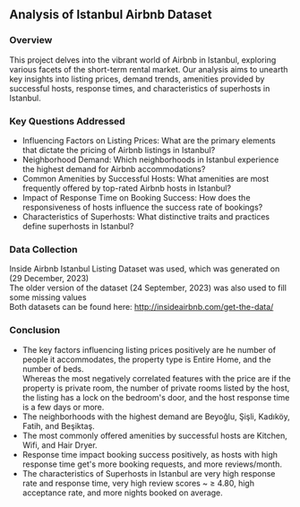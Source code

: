 ## Analysis of Istanbul Airbnb Dataset

### Overview
This project delves into the vibrant world of Airbnb in Istanbul, exploring various facets of the short-term rental market. Our analysis aims to unearth key insights into listing prices, demand trends, amenities provided by successful hosts, response times, and characteristics of superhosts in Istanbul.

### Key Questions Addressed
- Influencing Factors on Listing Prices: What are the primary elements that dictate the pricing of Airbnb listings in Istanbul?<br>
- Neighborhood Demand: Which neighborhoods in Istanbul experience the highest demand for Airbnb accommodations?<br>
- Common Amenities by Successful Hosts: What amenities are most frequently offered by top-rated Airbnb hosts in Istanbul?<br>
- Impact of Response Time on Booking Success: How does the responsiveness of hosts influence the success rate of bookings?<br>
- Characteristics of Superhosts: What distinctive traits and practices define superhosts in Istanbul?<br>

### Data Collection
Inside Airbnb Istanbul Listing Dataset was used, which was generated on (29 December, 2023)<br>
The older version of the dataset (24 September, 2023) was also used to fill some missing values<br>
Both datasets can be found here: http://insideairbnb.com/get-the-data/
### Conclusion
- The key factors influencing listing prices positively are he number of people it accommodates, the property type is Entire Home, and the number of beds. <br>Whereas the most negatively correlated features with the price are if the property is private room, the number of private rooms listed by the host, the listing has a lock on the bedroom's door, and the host response time is a few days or more.<br>
- The neighborhoods with the highest demand are Beyoğlu, Şişli, Kadıköy, Fatih, and Beşiktaş.<br>
- The most commonly offered amenities by successful hosts are Kitchen, Wifi, and Hair Dryer.<br>
- Response time impact booking success positively, as hosts with high response time get's more booking requests, and more reviews/month.<br>
- The characteristics of Superhosts in Istanbul are very high response rate and response time, very high review scores ~ ≥ 4.80, high acceptance rate, and more nights booked on average.<br>




